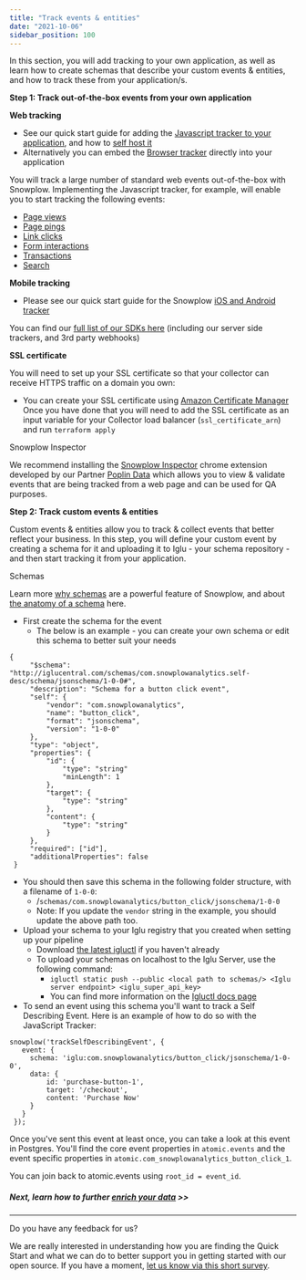 ```yaml
---
title: "Track events & entities"
date: "2021-10-06"
sidebar_position: 100
---
```


In this section, you will add tracking to your own application, as well as learn how to create schemas that describe your custom events & entities, and how to track these from your application/s.

**Step 1: Track out-of-the-box events from your own application**

**Web tracking**

- See our quick start guide for adding the [Javascript tracker to your application](/docs/collecting-data/collecting-from-own-applications/javascript-trackers/javascript-tracker/web-quick-start-guide/index.md), and how to [self host it](/docs/collecting-data/collecting-from-own-applications/javascript-trackers/javascript-tracker/self-hosting-the-javascript-tracker/index.md)
- Alternatively you can embed the [Browser tracker](/docs/collecting-data/collecting-from-own-applications/javascript-trackers/browser-tracker/index.md) directly into your application

You will track a large number of standard web events out-of-the-box with Snowplow. Implementing the Javascript tracker, for example, will enable you to start tracking the following events:

- [Page views](/docs/collecting-data/collecting-from-own-applications/javascript-trackers/javascript-tracker/javascript-tracker-v3/tracking-events/index.md#page-views)
- [Page pings](/docs/collecting-data/collecting-from-own-applications/javascript-trackers/javascript-tracker/javascript-tracker-v3/tracking-events/index.md#activity-tracking-page-pings)
- [Link clicks](/docs/collecting-data/collecting-from-own-applications/javascript-trackers/javascript-tracker/javascript-tracker-v3/tracking-events/index.md#link-click-tracking)
- [Form interactions](/docs/collecting-data/collecting-from-own-applications/javascript-trackers/javascript-tracker/javascript-tracker-v3/tracking-events/index.md#form-tracking)
- [Transactions](/docs/collecting-data/collecting-from-own-applications/javascript-trackers/javascript-tracker/javascript-tracker-v3/tracking-events/index.md#ecommerce-tracking)
- [Search](/docs/collecting-data/collecting-from-own-applications/javascript-trackers/javascript-tracker/javascript-tracker-v3/tracking-events/index.md#tracksitesearch)

**Mobile tracking**

- Please see our quick start guide for the Snowplow [iOS and Android tracker](/docs/collecting-data/collecting-from-own-applications/mobile-trackers/mobile-trackers-v3-0/quick-start-guide/index.md)

You can find our [full list of our SDKs here](/docs/collecting-data/collecting-from-own-applications/index.md) (including our server side trackers, and 3rd party webhooks)

**SSL certificate**

You will need to set up your SSL certificate so that your collector can receive HTTPS traffic on a domain you own:

- You can create your SSL certificate using [Amazon Certificate Manager](https://aws.amazon.com/certificate-manager/) Once you have done that you will need to add the SSL certificate as an input variable for your Collector load balancer (`ssl_certificate_arn`) and run `terraform apply`

Snowplow Inspector

We recommend installing the [Snowplow Inspector](https://chrome.google.com/webstore/detail/snowplow-inspector/maplkdomeamdlngconidoefjpogkmljm?hl=en) chrome extension developed by our Partner [Poplin Data](https://poplindata.com/) which allows you to view & validate events that are being tracked from a web page and can be used for QA purposes.

**Step 2: Track custom events & entities**

Custom events & entities allow you to track & collect events that better reflect your business. In this step, you will define your custom event by creating a schema for it and uploading it to Iglu - your schema repository - and then start tracking it from your application. 

Schemas

Learn more [why schemas](/docs/understanding-tracking-design/understanding-schemas-and-validation/index.md) are a powerful feature of Snowplow, and about [the anatomy of a schema](/docs/understanding-tracking-design/understanding-schemas-and-validation/index.md#the-anatomy-of-a-schema) here.

- First create the schema for the event
    - The below is an example - you can create your own schema or edit this schema to better suit your needs

```
{
     "$schema": "http://iglucentral.com/schemas/com.snowplowanalytics.self-desc/schema/jsonschema/1-0-0#",
     "description": "Schema for a button click event",
     "self": {
         "vendor": "com.snowplowanalytics",
         "name": "button_click",
         "format": "jsonschema",
         "version": "1-0-0"
     },
     "type": "object",
     "properties": {
         "id": {
             "type": "string"
             "minLength": 1
         },
         "target": {
             "type": "string"
         },
         "content": {
             "type": "string"
         }
     },
     "required": ["id"],
     "additionalProperties": false
 }
```

- You should then save this schema in the following folder structure, with a filename of `1-0-0`:
    - /`schemas/com.snowplowanalytics/button_click/jsonschema/1-0-0`
    - Note: If you update the `vendor` string in the example, you should update the above path too.
- Upload your schema to your Iglu registry that you created when setting up your pipeline
    - Download [the latest igluctl](/docs/pipeline-components-and-applications/iglu/igluctl-2/index.md) if you haven't already
    - To upload your schemas on localhost to the Iglu Server, use the following command:
        - `igluctl static push --public <local path to schemas/> <Iglu server endpoint> <iglu_super_api_key>`
        - You can find more information on the [Igluctl docs page](/docs/pipeline-components-and-applications/iglu/igluctl-2/index.md#static-push)
- To send an event using this schema you'll want to track a Self Describing Event. Here is an example of how to do so with the JavaScript Tracker:

```
snowplow('trackSelfDescribingEvent', {
   event: {
     schema: 'iglu:com.snowplowanalytics/button_click/jsonschema/1-0-0',
     data: {
         id: 'purchase-button-1',
         target: '/checkout',
         content: 'Purchase Now'
     }
   }
 });
```

Once you've sent this event at least once, you can take a look at this event in Postgres. You'll find the core event properties in `atomic.events` and the event specific properties in `atomic.com_snowplowanalytics_button_click_1`.

You can join back to atomic.events using `root_id = event_id`.

##### Next, learn how to further [enrich your data](/docs/open-source-quick-start/further-exploration/further-enrich-or-transform-your-data/index.md) >>

* * *

Do you have any feedback for us?

We are really interested in understanding how you are finding the Quick Start and what we can do to better support you in getting started with our open source. If you have a moment, [let us know via this short survey](https://forms.gle/rKEqpFxwTfLjhQzR6).
